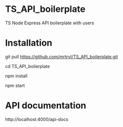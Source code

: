 # TS_API_boilerplate
TS Node Express API boilerplate with users

# Installation
git pull https://github.com/mrtrvl/TS_API_boilerplate.git

cd TS_API_boilerplate

npm install

npm start

# API documentation
http://localhost:4000/api-docs
